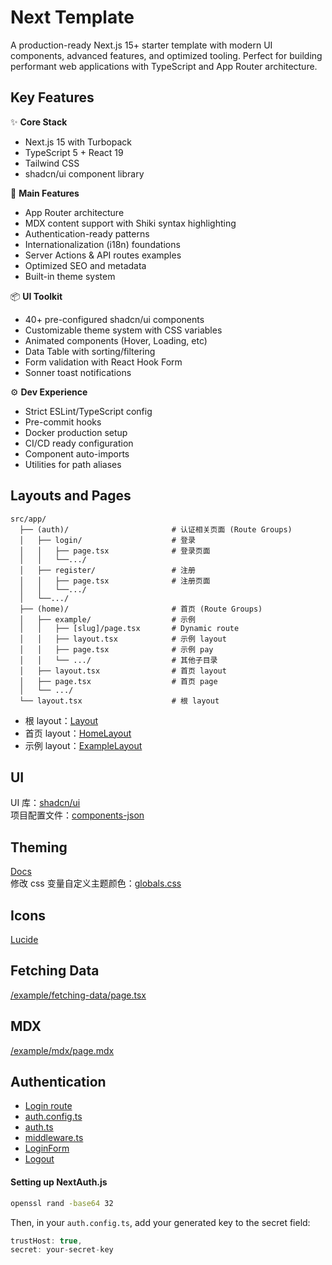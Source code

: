 # Next Template

A production-ready Next.js 15+ starter template with modern UI components, advanced features, and optimized tooling. Perfect for building performant web applications with TypeScript and App Router architecture.

## Key Features

✨ **Core Stack**

- Next.js 15 with Turbopack
- TypeScript 5 + React 19
- Tailwind CSS
- shadcn/ui component library

🚀 **Main Features**

- App Router architecture
- MDX content support with Shiki syntax highlighting
- Authentication-ready patterns
- Internationalization (i18n) foundations
- Server Actions & API routes examples
- Optimized SEO and metadata
- Built-in theme system

📦 **UI Toolkit**

- 40+ pre-configured shadcn/ui components
- Customizable theme system with CSS variables
- Animated components (Hover, Loading, etc)
- Data Table with sorting/filtering
- Form validation with React Hook Form
- Sonner toast notifications

⚙️ **Dev Experience**

- Strict ESLint/TypeScript config
- Pre-commit hooks
- Docker production setup
- CI/CD ready configuration
- Component auto-imports
- Utilities for path aliases

## Layouts and Pages

```
src/app/
  ├── (auth)/                       # 认证相关页面 (Route Groups)
  │   ├── login/                    # 登录
  │   │   ├── page.tsx              # 登录页面
  │   │   └──.../
  │   ├── register/                 # 注册
  │   │   ├── page.tsx              # 注册页面
  │   │   └──.../
  │   └──.../
  ├── (home)/        	            # 首页 (Route Groups)
  │   ├── example/                  # 示例
  │   │   ├── [slug]/page.tsx       # Dynamic route
  │   │   ├── layout.tsx            # 示例 layout
  │   │   ├── page.tsx              # 示例 pay
  │   │   └── .../                  # 其他子目录
  │   ├── layout.tsx                # 首页 layout
  │   ├── page.tsx                  # 首页 page
  │   └── .../
  └── layout.tsx                    # 根 layout
```

- 根 layout：[Layout](./src/app/layout.tsx)
- 首页 layout：[HomeLayout](<./src/app/(home)/layout.tsx>)
- 示例 layout：[ExampleLayout](<./src/app/(home)/example/layout.tsx>)

## UI

UI 库：[shadcn/ui](https://ui.shadcn.com/)  
项目配置文件：[components-json](./components.json)

## Theming

[Docs](https://ui.shadcn.com/docs/theming)  
修改 css 变量自定义主题颜色：[globals.css](./src/app/globals.css)

## Icons

[Lucide](https://lucide.dev/icons/)

## Fetching Data

[/example/fetching-data/page.tsx](<./src/app/(home)/example/fetching-data/page.tsx>)

## MDX

[/example/mdx/page.mdx](<./src/app/(home)/example/mdx/page.mdx>)

## Authentication

- [Login route](<./src/app/(auth)/login/page.tsx>)
- [auth.config.ts](./src/auth.config.ts)
- [auth.ts](./src/auth.ts)
- [middleware.ts](./src/middleware.ts)
- [LoginForm](<./src/app/(auth)/login/LoginForm.tsx>)
- [Logout](<./src/app/(home)/user-button.tsx>)

#### Setting up NextAuth.js

```bash
openssl rand -base64 32
```

Then, in your `auth.config.ts`, add your generated key to the secret field:

```ts
trustHost: true,
secret: your-secret-key
```
